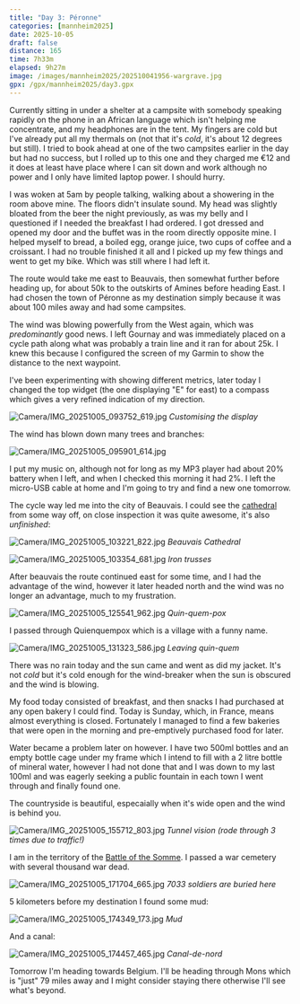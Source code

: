 ```yaml
--- 
title: "Day 3: Péronne"
categories: [mannheim2025]
date: 2025-10-05
draft: false
distance: 165
time: 7h33m
elapsed: 9h27m
image: /images/mannheim2025/202510041956-wargrave.jpg
gpx: /gpx/mannheim2025/day3.gpx
---
```


Currently sitting in under a shelter at a campsite with somebody speaking
rapidly on the phone in an African language which isn't helping me
concentrate, and my headphones are in the tent. My fingers are cold but
I've already put all my thermals on (not that it's _cold_, it's about 12
degrees but still). I tried to book ahead at one of the two campsites earlier
in the day but had no success, but I rolled up to this one and they charged me
€12 and it does at least have place where I can sit down and work although no
power and I only have limited laptop power. I should hurry.

I was woken at 5am by people talking, walking about a showering in the room
above mine. The floors didn't insulate sound. My head was slightly bloated
from the beer the night previously, as was my belly and I questioned if I
needed the breakfast I had ordered. I got dressed and opened my door and the
buffet was in the room directly opposite mine. I helped myself to bread, a
boiled egg, orange juice, two cups of coffee and a croissant. I had no trouble
finished it all and I picked up my few things and went to get my bike. Which
was still where I had left it.

The route would take me east to Beauvais, then
somewhat further before heading up, for about 50k to the outskirts of Amines
before heading East. I had chosen the town of Péronne as my destination simply
because it was about 100 miles away and had some campsites.

The wind was blowing powerfully from the West again, which was _predominantly_ good news. I left Gournay and was immediately placed on a cycle path along what was probably a train line and it ran for about 25k. I knew this because I configured the screen of my Garmin to show the distance to the next waypoint.

I've been experimenting with showing different metrics, later today I changed
the top widget (the one displaying "E" for east) to a compass which gives a
very refined indication of my direction.

![Camera/IMG_20251005_093752_619.jpg](/images/mannheim2025/202510041956-garmin.jpg)
*Customising the display*

The wind has blown down many trees and branches:

![Camera/IMG_20251005_095901_614.jpg](/images/mannheim2025/202510041956-wind.jpg)

I put my music on, although not for long as my MP3 player had about 20%
battery when I left, and when I checked this morning it had 2%. I left the
micro-USB cable at home and I'm going to try and find a new one tomorrow.

The cycle way led me into the city of Beauvais. I could see the [cathedral](https://en.wikipedia.org/wiki/Beauvais_Cathedral) from
some way off, on close inspection it was quite awesome, it's also _unfinished_:

![Camera/IMG_20251005_103221_822.jpg](/images/mannheim2025/202510041956-cathedral.jpg)
*Beauvais Cathedral*

![Camera/IMG_20251005_103354_681.jpg](/images/mannheim2025/202510041956-cathedral2.jpg)
*Iron trusses*

After beauvais the route continued east for some time, and I had the advantage
of the wind, however it later headed north and the wind was no longer an
advantage, much to my frustration.

![Camera/IMG_20251005_125541_962.jpg](/images/mannheim2025/202510041956-quinquempox.jpg)
*Quin-quem-pox*

I passed through Quienquempox which is a village with a funny name.

![Camera/IMG_20251005_131323_586.jpg](/images/mannheim2025/202510041956-exit.jpg)
*Leaving quin-quem*

There was no rain today and the sun came and went as did my jacket. It's not
_cold_ but it's cold enough for the wind-breaker when the sun is obscured and
the wind is blowing.

My food today consisted of breakfast, and then snacks I had purchased at any
open bakery I could find. Today is Sunday, which, in France, means almost
everything is closed. Fortunately I managed to find a few bakeries that were
open in the morning and pre-emptively purchased food for later.

Water became a problem later on however. I have two 500ml bottles and an empty
bottle cage under my frame which I intend to fill with a 2 litre bottle of
mineral water, however I had not done that and I was down to my last 100ml and
was eagerly seeking a public fountain in each town I went through and finally
found one.

The countryside is beautiful, especaially when it's wide open and the wind is
behind you.

![Camera/IMG_20251005_155712_803.jpg](/images/mannheim2025/202510041956-tunnelvista.jpg)
*Tunnel vision (rode through 3 times due to traffic!)*

I am in the territory of the [Battle of the
Somme](https://en.wikipedia.org/wiki/Battle_of_the_Somme). I passed a war
cemetery with several thousand war dead.

![Camera/IMG_20251005_171704_665.jpg](/images/mannheim2025/202510041956-wargrave.jpg)
*7033 soldiers are buried here*

5 kilometers before my destination I found some mud:

![Camera/IMG_20251005_174349_173.jpg](/images/mannheim2025/202510041956-trail.jpg)
*Mud*

And a canal:

![Camera/IMG_20251005_174457_465.jpg](/images/mannheim2025/202510041956-cannal.jpg)
*Canal-de-nord*

Tomorrow I'm heading towards Belgium. I'll be heading through Mons which is "just" 79 miles away and I might consider staying there otherwise I'll see what's beyond.
